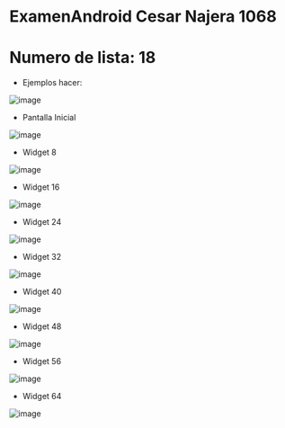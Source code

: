 # ExamenAndroid Cesar Najera 1068
# Numero de lista:  18

- Ejemplos hacer:

![image](https://github.com/user-attachments/assets/5c728672-ecd3-452f-a5bf-e56811f3a442)


- Pantalla Inicial

![image](https://github.com/user-attachments/assets/33028d9d-0ec3-4a49-b231-ed1a24016ecc)


- Widget 8

![image](https://github.com/user-attachments/assets/03dcf467-84cb-45f3-9a3c-ad1e280a2b26)


- Widget 16

![image](https://github.com/user-attachments/assets/8c480e3e-8d82-4c09-946c-d3a9725dba4e)


- Widget 24

![image](https://github.com/user-attachments/assets/a2d41e18-3d7d-4b18-a484-a7ee08f4dfae)

- Widget 32

![image](https://github.com/user-attachments/assets/95559675-2bff-4132-8d71-2ffddfd1c59c)


- Widget 40

![image](https://github.com/user-attachments/assets/213d2d36-d44f-4634-a58f-ec3cac6d0f7e)


- Widget 48

 ![image](https://github.com/user-attachments/assets/2b1fc3af-42fc-4957-b047-18397704f16c)


- Widget 56

![image](https://github.com/user-attachments/assets/1816a14e-8ebf-4fa4-b016-8eeed1dc88e7)


- Widget 64

![image](https://github.com/user-attachments/assets/54076a9e-f6e2-49b6-a7ad-3735a89a9006)











